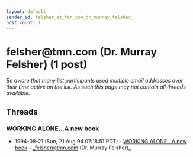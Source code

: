 ```yaml
---
layout: default
sender_id: felsher_at_tmn_com_dr_murray_felsher_
post_count: 1
---
```


# felsher<span>@</span>tmn.com (Dr. Murray Felsher) (1 post)

_Be aware that many list participants used multiple email addresses over their time active on the list. As such this page may not contain all threads available._

## Threads

### WORKING ALONE...A new book
+ 1994-08-21 (Sun, 21 Aug 94 07:18:51 PDT) - [WORKING ALONE...A new book](/archive/1994/08/7136bf7ad0c0bbdd326b944c10ad70a3cb58bb8b71fc47e3b23f5132e2ea1464) - _felsher@tmn.com (Dr. Murray Felsher)_

